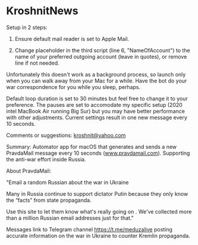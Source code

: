 # KroshnitNews

Setup in 2 steps:

1) Ensure default mail reader is set to Apple Mail.

2) Change placeholder in the third script (line 6, "NameOfAccount") to the name of your preferred outgoing account (leave in quotes), or remove line if not needed.

Unfortunately this doesn't work as a background process, so launch only when you can walk away from your Mac for a while. Have the bot do your war correspondence for you while you sleep, perhaps.

Default loop duration is set to 30 minutes but feel free to change it to your preference. The pauses are set to accomodate my specific setup (2020 intel MacBook Air running Big Sur) but you may have better performance with other adjustments. Current settings result in one new message every 10 seconds.

Comments or suggestions: kroshnit@yahoo.com

Summary:
Automator app for macOS that generates and sends a new PravdaMail message every 10 seconds (www.pravdamail.com). Supporting the anti-war effort inside Russia.

About PravdaMail:

"Email a random Russian about the war in Ukraine

Many in Russia continue to support dictator Putin because they only know the “facts” from state propaganda.

Use this site to let them know what's really going on . We've collected more than a million Russian email addresses just for that."

Messages link to Telegram channel https://t.me/meduzalive posting accurate information on the war in Ukraine to counter Kremlin propaganda.
